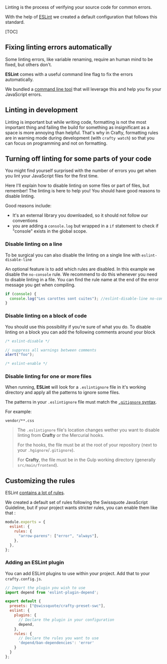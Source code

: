 Linting is the process of verifying your source code for common errors.

With the help of [ESLint](http://eslint.org) we created a default configuration that follows this standard.

[TOC]

## Fixing linting errors automatically

Some linting errors, like variable renaming, require an human mind to be fixed, but others don't.

**ESLint** comes with a useful command line flag to fix the errors automatically.

We bundled a [command line tool](../../CLI.md) that will leverage this and help you fix your JavaScript errors.

## Linting in development

Linting is important but while writing code, formatting is not the most important thing and failing the build for something as insignificant as a space is more annoying than helpful. That's why in Crafty, formatting rules are in warning mode during development (with `crafty watch`) so that you can focus on programming and not on formatting.

## Turning off linting for some parts of your code

You might find yourself surprised with the number of errors you get when you lint your JavaScript files for the first time.

Here I'll explain how to disable linting on some files or part of files, but remember! The linting is here to help you! You should have good reasons to disable linting.

Good reasons include:

- It's an external library you downloaded, so it should not follow our conventions
- you are adding a `console.log` but wrapped in a `if` statement to check if "console" exists in the global scope.

### Disable linting on a line

To be surgical you can also disable the linting on a single line with `eslint-disable-line`

An optional feature is to add which rules are disabled. In this example we disable the `no-console` rule. We recommend to do this whenever you need to disable linting in a file.
You can find the rule name at the end of the error message you get when compiling.

```javascript
if (console) {
  console.log("Les carottes sont cuites"); //eslint-disable-line no-console
}
```

### Disable linting on a block of code

You should use this possibility if you're sure of what you do.
To disable linting on a block you can add the following comments around your block

```javascript
/* eslint-disable */

// suppress all warnings between comments
alert("foo");

/* eslint-enable */
```

### Disable linting for one or more files

When running, **ESLint** will look for a `.eslintignore` file in it's working directory and apply all the patterns to ignore some files.

The patterns in your `.eslintignore` file must match the [`.gitignore` syntax](https://git-scm.com/docs/gitignore).

For example:

```
vendor/**.css
```

> The `.eslintignore` file's location changes wether you want to disable linting from **Crafty** or the Mercurial hooks.
>
> For the hooks, the file must be at the root of your repository (next to your `.hgignore`/`.gitignore`).
>
> For **Crafty**, the file must be in the Gulp working directory (generally `src/main/frontend`).

## Customizing the rules

ESLint [contains a lot of rules](http://eslint.org/docs/rules/).

We created a default set of rules following the Swissquote JavaScript Guideline, but if your project wants stricter rules, you can enable them like that :

```javascript
module.exports = {
  eslint: {
    rules: {
      "arrow-parens": ["error", "always"],
    },
  },
};
```

### Adding an ESLint plugin

You can add ESLint plugins to use within your project.
Add that to your `crafty.config.js`.

```javascript
// Import the plugin you wish to use
import depend from 'eslint-plugin-depend';

export default {
  presets: ["@swissquote/crafty-preset-swc"],
  eslint: {
    plugins: {
      // Declare the plugin in your configuration
      depend,
    },
    rules: {
      // Declare the rules you want to use
      'depend/ban-dependencies': 'error'
    }
  }
};
```
